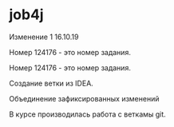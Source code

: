 # job4j
Изменение 1 16.10.19

 Номер 124176 - это номер задания.

Номер 124176 - это номер задания.
 
Создание ветки из IDEA.
     
Объединение зафиксированных изменений

В курсе производилась работа с веткамы git.